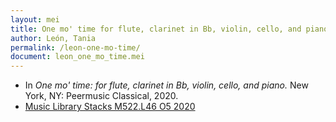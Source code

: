 ```yaml
---
layout: mei
title: One mo' time for flute, clarinet in Bb, violin, cello, and piano
author: León, Tania
permalink: /leon-one-mo-time/
document: leon_one_mo_time.mei
---
```


- In *One mo' time: for flute, clarinet in Bb, violin, cello, and piano.* New York, NY: Peermusic Classical, 2020.
- <a href="https://tufts-primo.hosted.exlibrisgroup.com/permalink/f/bnf7qa/01TUN_ALMA21283698320003851" target="_blank">Music Library Stacks M522.L46 O5 2020</a>

